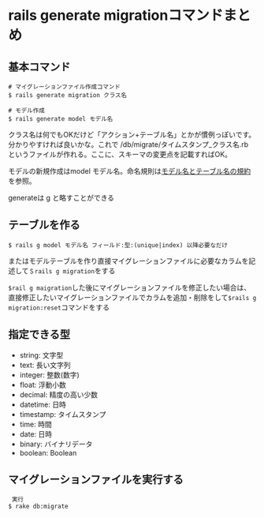 # rails generate migrationコマンドまとめ

## 基本コマンド

```
# マイグレーションファイル作成コマンド
$ rails generate migration クラス名

# モデル作成
$ rails generate model モデル名
```
クラス名は何でもOKだけど「アクション+テーブル名」とかが慣例っぽいです。分かりやすければ良いかな。これで /db/migrate/タイムスタンプ_クラス名.rb というファイルが作れる。ここに、スキーマの変更点を記載すればOK。

モデルの新規作成はmodel モデル名。命名規則は[モデル名とテーブル名の規約](https://railsdoc.com/model#)を参照。

generateは g と略すことができる

## テーブルを作る

```
$ rails g model モデル名 フィールド:型:(unique|index) 以降必要なだけ
```

またはモデルテーブルを作り直接マイグレーションファイルに必要なカラムを記述して`＄rails g migration`をする

`$rail g maigration`した後にマイグレーションファイルを修正したい場合は、直接修正したいマイグレーションファイルでカラムを追加・削除をして`$rails g migration:reset`コマンドをする

## 指定できる型

* string: 文字型
* text: 長い文字列
* integer: 整数(数字)
* float: 浮動小数
* decimal: 精度の高い少数
* datetime: 日時
* timestamp: タイムスタンプ
* time: 時間
* date: 日時
* binary: バイナリデータ
* boolean: Boolean

## マイグレーションファイルを実行する

```
 実行
$ rake db:migrate
```


























